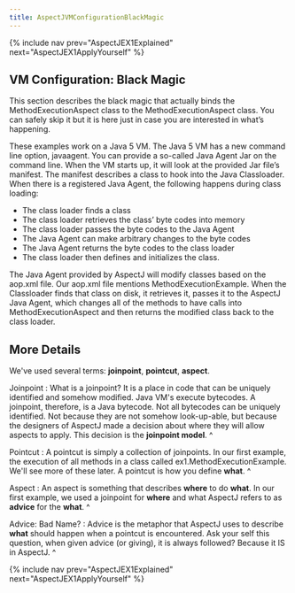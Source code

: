 ```yaml
---
title: AspectJVMConfigurationBlackMagic
---
```

{% include nav prev="AspectJEX1Explained" next="AspectJEX1ApplyYourself" %}

## VM Configuration: Black Magic
This section describes the black magic that actually binds the MethodExecutionAspect class to the MethodExecutionAspect class. You can safely skip it but it is here just in case you are interested in what’s happening.

These examples work on a Java 5 VM. The Java 5 VM has a new command line option, javaagent. You can provide a so-called Java Agent Jar on the command line. When the VM starts up, it will look at the provided Jar file’s manifest. The manifest describes a class to hook into the Java Classloader. When there is a registered Java Agent, the following happens during class loading:
* The class loader finds a class
* The class loader retrieves the class’ byte codes into memory
* The class loader passes the byte codes to the Java Agent
* The Java Agent can make arbitrary changes to the byte codes
* The Java Agent returns the byte codes to the class loader
* The class loader then defines and initializes the class.

The Java Agent provided by AspectJ will modify classes based on the aop.xml file. Our aop.xml file mentions MethodExecutionExample. When the Classloader finds that class on disk, it retrieves it, passes it to the AspectJ Java Agent, which changes all of the methods to have calls into MethodExecutionAspect and then returns the modified class back to the class loader.

## More Details
We've used several terms: **joinpoint**, **pointcut**, **aspect**.

Joinpoint
: What is a joinpoint? It is a place in code that can be uniquely identified and somehow modified. Java VM's execute bytecodes. A joinpoint, therefore, is a Java bytecode. Not all bytecodes can be uniquely identified. Not because they are not somehow look-up-able, but because the designers of AspectJ made a decision about where they will allow aspects to apply. This decision is the **joinpoint model**.
^

Pointcut
: A pointcut is simply a collection of joinpoints. In our first example, the execution of all methods in a class called ex1.MethodExecutionExample. We'll see more of these later. A pointcut is how you define **what**.
^

Aspect
: An aspect is something that describes **where** to do **what**. In our first example, we used a joinpoint for **where** and what AspectJ refers to as **advice** for the **what**.
^

Advice: Bad Name?
: Advice is the metaphor that AspectJ uses to describe **what** should happen when a pointcut is encountered. Ask your self this question, when given advice (or giving), it is always followed? Because it IS in AspectJ.
^

{% include nav prev="AspectJEX1Explained" next="AspectJEX1ApplyYourself" %}
